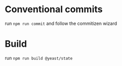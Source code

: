 # Conventional commits

run ```npm run commit``` and follow the commitizen wizard

# Build 

run ```npm run build @yeast/state```
